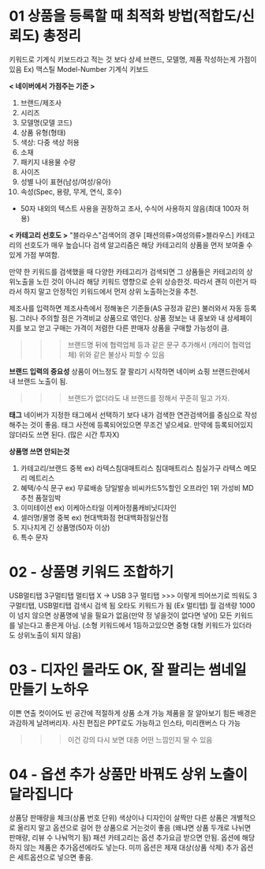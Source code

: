 # 01 상품을 등록할 때 최적화 방법(적합도/신뢰도) 총정리

키워드로 기계식 키보드라고 적는 것 보다 상세 브랜드, 모델명, 제품 작성하는게 가점이 있음
Ex) 맥스틸 Model-Number 기계식 키보드

**< 네이버에서 가점주는 기준 >**
1. 브랜드/제조사
2. 시리즈
3. 모델명(모델 코드)
4. 상품 유형(형태)
5. 색상: 다중 색상 허용
6. 소재
7. 패키지 내용물 수량
8. 사이즈
9. 성별 나이 표현(남성/여성/유아)
10. 속성(Spec, 용량, 무게, 연식, 호수)
* 50자 내외의 텍스트 사용을 권장하고 조사, 수식어 사용하지 않음(최대 100자 허용)

**< 카테고리 선호도 >**
"블라우스"검색어의 경우 [패션의류>여성의류>블라우스] 카테고리의 선호도가 매우 높습니다 검색 알고리즘은 해당 카테고리의 상품을 먼저 보여줄 수 있게 가점 부여함.

만약 한 키워드를 검색했을 때 다양한 카테고리가 검색되면 그 상품들은 카테고리의 상위노출을 노린 것이 아니라 해당 키워드 영향으로 순위 상승한것.
따라서 괜히 이런거 따라서 하지 말고 안정적인 키워드에서 먼저 상위 노출하는것을 추천.

제조사를 입력하면 제조사측에서 정해놓은 기준들(AS 규정과 같은) 불러와서 자동 등록됨. 그러나 주의할 점은 가격비교 상품으로 엮인다.
상품 정보는 내 홍보와 내 상세페이지를 보고 얻고 구매는 가격이 저렴한 다른 판매자 상품을 구매할 가능성이 큼.
>>> 브랜드명 뒤에 협력업체 등과 같은 문구 추가해서 (캐리어 협력업체) 위와 같은 불상사 피할 수 있음

**브랜드 입력의 중요성**
상품이 어느정도 잘 팔리기 시작하면 네이버 쇼핑 브랜드란에서 내 브랜드 노출이 됨.
>>> 브랜드가 없더라도 내 브랜드를 정해서 꾸준히 밀고 가자.

**태그**
네이버가 지정한 태그에서 선택하기 보다 내가 검색한 연관검색어를 중심으로 작성해주는 것이 좋음.
태그 사전에 등록되어있으면 무조건 넣으세요. 만약에 등록되어있지 않더라도 쓰면 된다. (많은 시간 투자X)

**상품명 쓰면 안되는것**
1. 카테고리/브랜드 중복
  ex) 라텍스침대매트리스 침대매트리스 침실가구 라텍스 메모리 메트리스
2. 혜택/수식 문구
  ex) 무료배송 당일발송 비씨카드5%할인 오프라인 1위 가성비 MD추천 품절임박
3. 이미테이션
  ex) 이케아스타일 이케아정품캐비닛디자인
4. 셀러명/몰명 중복
  ex) 현대백화점 현대백화점일산점
5. 지나치게 긴 상품명(50자 이상)
6. 특수 문자

# 02 - 상품명 키워드 조합하기

USB멀티탭 3구멀티탭 멀티탭 X -> USB 3구 멀티탭  >>> 이렇게 띄어쓰기로 띄워도 3구멀티탭, USB멀티탭 검색시 검색 됨
오타도 키워드가 됨 (Ex 멀티텝)
월 검색량 1000이 넘지 않으면 상품명에 넣을 필요가 없음(만약 정 넣을것이 없다면 넣어)
모든 키워드를 넣는다고 좋은게 아님. (소형 키워드에서 1등하고있으면 중형 대형 키워드가 있더라도 상위노출이 되지 않음)

# 03 - 디자인 몰라도 OK, 잘 팔리는 썸네일 만들기 노하우

이쁜 연출 컷이어도 빈 공간에 적절하게 상품 소개 가능
제품을 잘 알아보기 힘든 배경은 과감하게 날려버리자.
사진 편집은 PPT로도 가능하고 인스타, 미리캔버스 다 가능
>>> 이건 강의 다시 보면 대충 어떤 느낌인지 딸 수 있음

# 04 - 옵션 추가 상품만 바꿔도 상위 노출이 달라집니다

상품당 판매량을 체크(상품 번호 단위)
색상이나 디자인이 살짝만 다른 상품은 개별적으로 올리지 말고 옵션으로 걸어 한 상품으로 거는것이 좋음
(왜냐면 상품 두개로 나뉘면 판매량, 리뷰 수 나눠먹기 됨)
패션 카테고리는 옵션 추가요금 받으면 안됨.
옵션에 해당하지 않는 제품은 추가옵션에라도 넣는다.
미끼 옵션은 제재 대상(상품 삭제)
추가 옵션은 세트옵션으로 넣으면 좋음.

